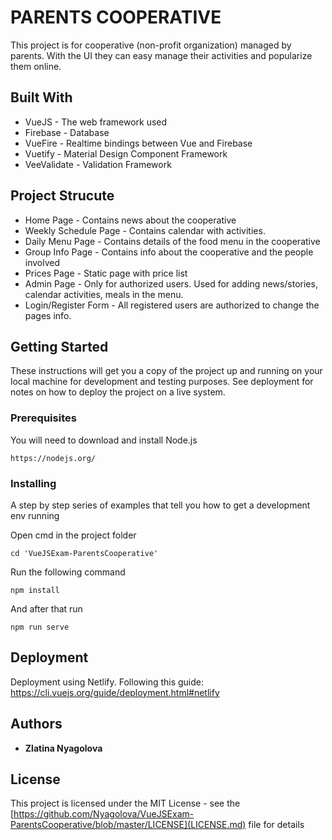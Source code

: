 # PARENTS COOPERATIVE

This project is for cooperative (non-profit organization) managed by parents. With the UI they can easy manage their activities and popularize them online. 

## Built With

* VueJS - The web framework used
* Firebase - Database 
* VueFire - Realtime bindings between Vue and Firebase
* Vuetify - Material Design Component Framework
* VeeValidate - Validation Framework

## Project Strucute

* Home Page - Contains news about the cooperative
* Weekly Schedule Page - Contains calendar with activities.
* Daily Menu Page - Contains details of the food menu in the cooperative
* Group Info Page - Contains info about the cooperative and the people involved
* Prices Page - Static page with price list 
* Admin Page - Only for authorized users. Used for adding news/stories, calendar activities, meals in the menu.
* Login/Register Form - All registered users are authorized to change the pages info.


## Getting Started

These instructions will get you a copy of the project up and running on your local machine for development and testing purposes. See deployment for notes on how to deploy the project on a live system.

### Prerequisites

You will need to download and install Node.js

```
https://nodejs.org/
```

### Installing

A step by step series of examples that tell you how to get a development env running

Open cmd in the project folder

```
cd 'VueJSExam-ParentsCooperative'
```

Run the following command

```
npm install
```
And after that run

```
npm run serve
```

## Deployment

Deployment using Netlify. Following this guide: https://cli.vuejs.org/guide/deployment.html#netlify


## Authors

* **Zlatina Nyagolova**

## License

This project is licensed under the MIT License - see the [https://github.com/Nyagolova/VueJSExam-ParentsCooperative/blob/master/LICENSE](LICENSE.md) file for details
